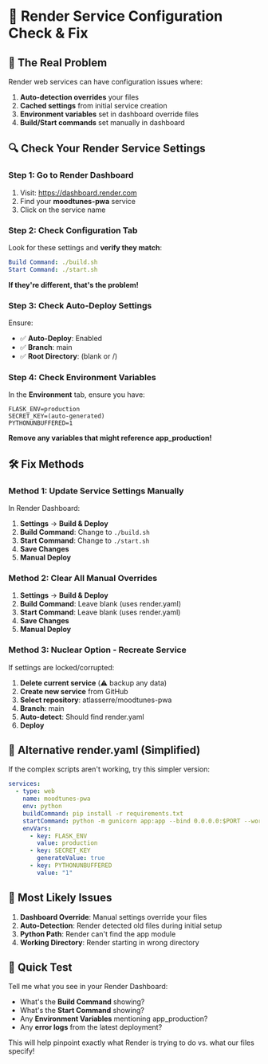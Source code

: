 # 🔧 Render Service Configuration Check & Fix

## 🚨 **The Real Problem**

Render web services can have configuration issues where:
1. **Auto-detection overrides** your files
2. **Cached settings** from initial service creation
3. **Environment variables** set in dashboard override files
4. **Build/Start commands** set manually in dashboard

## 🔍 **Check Your Render Service Settings**

### Step 1: Go to Render Dashboard
1. Visit: https://dashboard.render.com
2. Find your **moodtunes-pwa** service
3. Click on the service name

### Step 2: Check Configuration Tab

Look for these settings and **verify they match**:

```yaml
Build Command: ./build.sh
Start Command: ./start.sh
```

**If they're different, that's the problem!**

### Step 3: Check Auto-Deploy Settings

Ensure:
- ✅ **Auto-Deploy**: Enabled
- ✅ **Branch**: main
- ✅ **Root Directory**: (blank or /)

### Step 4: Check Environment Variables

In the **Environment** tab, ensure you have:
```
FLASK_ENV=production
SECRET_KEY=(auto-generated)
PYTHONUNBUFFERED=1
```

**Remove any variables that might reference app_production!**

## 🛠️ **Fix Methods**

### Method 1: Update Service Settings Manually

In Render Dashboard:
1. **Settings** → **Build & Deploy**
2. **Build Command**: Change to `./build.sh`
3. **Start Command**: Change to `./start.sh`
4. **Save Changes**
5. **Manual Deploy**

### Method 2: Clear All Manual Overrides

1. **Settings** → **Build & Deploy**
2. **Build Command**: Leave blank (uses render.yaml)
3. **Start Command**: Leave blank (uses render.yaml)
4. **Save Changes**
5. **Manual Deploy**

### Method 3: Nuclear Option - Recreate Service

If settings are locked/corrupted:
1. **Delete current service** (⚠️ backup any data)
2. **Create new service** from GitHub
3. **Select repository**: atlasserre/moodtunes-pwa
4. **Branch**: main
5. **Auto-detect**: Should find render.yaml
6. **Deploy**

## 🔧 **Alternative render.yaml (Simplified)**

If the complex scripts aren't working, try this simpler version:

```yaml
services:
  - type: web
    name: moodtunes-pwa
    env: python
    buildCommand: pip install -r requirements.txt
    startCommand: python -m gunicorn app:app --bind 0.0.0.0:$PORT --workers 2
    envVars:
      - key: FLASK_ENV
        value: production
      - key: SECRET_KEY
        generateValue: true
      - key: PYTHONUNBUFFERED
        value: "1"
```

## 🚨 **Most Likely Issues**

1. **Dashboard Override**: Manual settings override your files
2. **Auto-Detection**: Render detected old files during initial setup
3. **Python Path**: Render can't find the app module
4. **Working Directory**: Render starting in wrong directory

## 🎯 **Quick Test**

Tell me what you see in your Render Dashboard:
- What's the **Build Command** showing?
- What's the **Start Command** showing?
- Any **Environment Variables** mentioning app_production?
- Any **error logs** from the latest deployment?

This will help pinpoint exactly what Render is trying to do vs. what our files specify!